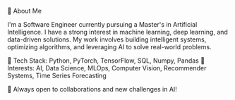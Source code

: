 👋 About Me

I'm a Software Engineer currently pursuing a Master's in Artificial Intelligence. I have a strong interest in machine learning, deep learning, and data-driven solutions. My work involves building intelligent systems, optimizing algorithms, and leveraging AI to solve real-world problems.

🔹 Tech Stack: Python, PyTorch, TensorFlow, SQL, Numpy, Pandas
🔹 Interests: AI, Data Science, MLOps, Computer Vision, Recommender Systems, Time Series Forecasting

🚀 Always open to collaborations and new challenges in AI!
